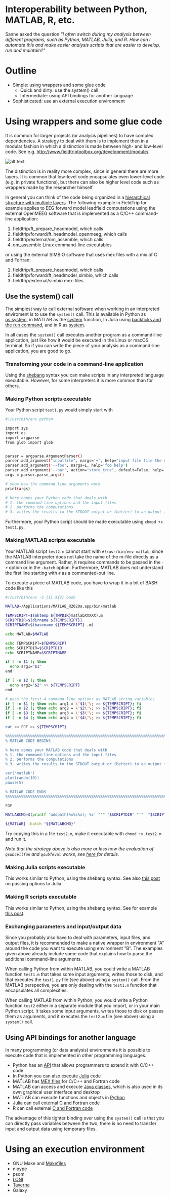 # Interoperability between Python, MATLAB, R, etc.

Sanne asked the question _"I often switch during my analysis between different programs, such as Python, MATLAB, Julia, and R. How can I automate this and make easier analysis scripts that are easier to develop, run and maintain?"_

# Outline

-   Simple: using wrappers and some glue code
    -   Quick and dirty: use the system() call
    -   Intermediate: using API bindings for another language
-   Sophisticated: use an external execution environment

# Using wrappers and some glue code

It is common for larger projects (or analysis pipelines) to have complex dependencies. A strategy to deal with them is to implement then in a modular fashion in which a distinction is made between high- and low-level code. See e.g. <http://www.fieldtriptoolbox.org/development/module/>.

![alt text](./modules-fieldtrip.png)

The distinction is in reality more complex, since in general there are more layers. It is common that low-level code encapsulates even lower-level code (e.g. in private functions), but there can also be higher level code such as wrappers made by the researcher himself.

In general you can think of the code being organized in a [hierarchical structure with multiple layers](https://www.google.com/search?q=hierarchical+software+stack+organization&client=safari&rls=en&sxsrf=ALeKk024AsgZVGapGEvgsFjt0_uQ58yrgg:1590045625487&source=lnms&tbm=isch&sa=X&ved=2ahUKEwjD6LvFtcTpAhXPzqQKHWAhAdYQ_AUoAXoECA0QAw&biw=1566&bih=1012). The following example in FieldTrip for example applies to EEG forward model leadfield computations using the external OpenMEEG software that is implemented as a C/C++ command-line application:

1.  fieldtrip/ft_prepare_headmodel, which calls
2.  fieldtrip/forward/ft_headmodel_openmeeg, which calls
3.  fieldtrip/external/om_assemble, which calls
4.  om_assemble Linux command-line executables

or using the external SIMBIO software that uses mex files with a mix of C and Fortran:

1.  fieldtrip/ft_prepare_headmodel, which calls
2.  fieldtrip/forward/ft_headmodel_simbio, which calls
3.  fieldtrip/external/simbio mex-files

## Use the system() call

The simplest way to call external software when working in an interpreted enviroment is to use the `system()` call. This is available in Python as [os.system](https://docs.python.org/3/library/os.html#os.system), in MATLAB as the [system](https://nl.mathworks.com/help/matlab/ref/system.html) function, In Julia using [backticks and the run command](https://docs.julialang.org/en/v1/manual/running-external-programs/), and in R as [system](https://www.rdocumentation.org/packages/base/versions/3.6.2/topics/system).

In all cases the `system()` call executes another program as a command-line application, just like how it would be executed in the Linux or macOS terminal. So if you can write the piece of your analysis as a command-line application, you are good to go.

### Transforming your code in a command-line application

Using the [shebang](https://en.wikipedia.org/wiki/Shebang_(Unix)) syntax you can make scripts in any interpreted language executable. However, for some interpreters it is more common than for others.

### Making Python scripts executable

Your Python script `test1.py` would simply start with

```bash
#!/usr/bin/env python

import sys
import os
import argparse
from glob import glob


parser = argparse.ArgumentParser()
parser.add_argument("inputfile", nargs='+', help="input file file the computation")
parser.add_argument('--foo', nargs=1, help='foo help')
parser.add_argument('--bar', action="store_true", default=False, help='bar help')
args = parser.parse_args()

# show how the command line arguments work
print(args)

# here comes your Python code that deals with
# 1. the command-line options and the input files
# 2. performs the computations
# 3. writes the results to the STDOUT output or (better) to an output file
```

Furthermore, your Python script should be made executable using `chmod +x test1.py`.

### Making MATLAB scripts executable

Your MATLAB script `test2.m` cannot start with `#!/usr/bin/env matlab`, since the MATLAB interpreter does not take the name of the m-file directly as a command line argument. Rather, it requires commands to be passed in the `-r` option or in the `-batch` option. Furthermore, MATLAB does not understand the first line starting with `#` as a commented-out line.

To execute a piece of MATLAB code, you have to wrap it in a bit of BASH code like this

```bash
#!/usr/bin/env -S {1} ${2} bash

MATLAB=/Applications/MATLAB_R2020a.app/bin/matlab

TEMPSCRIPT=$(mktemp ${TMPDIR}matlabXXXXX).m
SCRIPTDIR=$(dirname ${TEMPSCRIPT})
SCRIPTNAME=$(basename ${TEMPSCRIPT} .m)

echo MATLAB=$MATLAB

echo TEMPSCRIPT=$TEMPSCRIPT
echo SCRIPTDIR=$SCRIPTDIR
echo SCRIPTNAME=$SCRIPTNAME

if [ -n $1 ]; then
  echo arg1="$1"
end

if [ -n $2 ]; then
  echo arg2="$2" >> ${TEMPSCRIPT}
end

# pass the first 4 command line options as MATLAB string variables
if [ -n $1 ]; then echo arg1 = \'$1\'\; >> ${TEMPSCRIPT}; fi
if [ -n $2 ]; then echo arg2 = \'$2\'\; >> ${TEMPSCRIPT}; fi
if [ -n $3 ]; then echo arg3 = \'$3\'\; >> ${TEMPSCRIPT}; fi
if [ -n $4 ]; then echo arg4 = \'$4\'\; >> ${TEMPSCRIPT}; fi

cat << EOF >> ${TEMPSCRIPT}

%%%%%%%%%%%%%%%%%%%%%%%%%%%%%%%%%%%%%%%%%%%%%%%%%%%%%%%%%%%%%%%%%%%%%%%%%%%%%%%%%%%%
% MATLAB CODE BEGINS

% here comes your MATLAB code that deals with
% 1. the command-line options and the input files
% 2. performs the computations
% 3. writes the results to the STDOUT output or (better) to an output file

ver('matlab')
plot(randn(10))
pause(5)

% MATLAB CODE ENDS
%%%%%%%%%%%%%%%%%%%%%%%%%%%%%%%%%%%%%%%%%%%%%%%%%%%%%%%%%%%%%%%%%%%%%%%%%%%%%%%%%%%%

EOF

MATLABCMD=$(printf 'addpath(%s%s%s); %s' "'" "$SCRIPTDIR" "'"  "$SCRIPTNAME")

${MATLAB} -batch "${MATLABCMD}"
```

Try copying this in a file `test2.m`, make it executable with `chmod +x test2.m` and run it.

_Note that the strategy above is also more or less how the evaluation of `qsubcellfun` and `qsubfeval` works, see [here](http://www.fieldtriptoolbox.org/faq/how_to_get_started_with_distributed_computing_using_qsub/) for details._

### Making Julia scripts executable

This works similar to Python, using the shebang syntax. See also [this post](https://discourse.julialang.org/t/useful-julia-script-tips-workaround-shebang/15584) on passing options to Julia.   

### Making R scripts executable

This works similar to Python, using the shebang syntax. See for example [this post](http://www.cureffi.org/2014/01/15/running-r-batch-mode-linux/).

### Exchanging parameters and input/output data

Since you probably also have to deal with parameters, input files, and output files, it is recommended to make a native wrapper in environment "A" around the code you want to execute using environment  "B". The examples given above already include some code that explains how to parse the additional command-line arguments.

When calling Python from within MATLAB, you could write a MATLAB function `test1.m` that takes some input arguments, writes those to disk, and that executes the `test1.py` file (see above) using a `system()` call. From the MATLAB perspective, you are only dealing with the `test1.m` function that encapsulates all complexities.

When calling MATLAB from within Python, you would write a Python function `test2` either in a separate module that you import, or in your main Python script. It takes some input arguments, writes those to disk or passes them as arguments, and it executes the `test2.m` file (see above) using a `system()` call.

## Using API bindings for another language

In many programming (or data analysis) environments it is possible to execute code that is implemented in other programming languages.

-   Python has an [API](https://docs.python.org/3/c-api/index.html) that allows programmers to extend it with C/C++ code
-   In Python you can also execute [Julia](https://pyjulia.readthedocs.io/en/latest/) code
-   MATLAB has [MEX files](https://nl.mathworks.com/help/matlab/call-mex-file-functions.html?s_tid=CRUX_lftnav) for C/C++ and Fortran code
-   MATLAB can access and execute [Java classes](https://nl.mathworks.com/help/matlab/using-java-libraries-in-matlab.html?s_tid=CRUX_lftnav), which is also used in its own graphical user interface and desktop
-   MATLAB can execute functions and objects in [Python](https://nl.mathworks.com/help/matlab/call-python-libraries.html?s_tid=CRUX_lftnav)
-   Julia can call external [C and Fortran code](https://docs.julialang.org/en/v1/manual/calling-c-and-fortran-code/)
-   R can call external [C and Fortran code](https://cran.r-project.org/doc/manuals/R-exts.html#System-and-foreign-language-interfaces)

 The advantage of this tighter binding over using the `system()` call is that you can directly pass variables between the two; there is no need to transfer input and output data using temporary files.

# Using an execution environment

-   GNU Make and [Makefiles](https://en.wikipedia.org/wiki/Makefile)
-   nipype
-   psom
-   [LONI](http://pipeline.loni.usc.edu)
-   [Taverna](https://taverna.incubator.apache.org)
-   Galaxy
